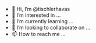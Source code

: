 - 👋 Hi, I’m @tischlerhavas
- 👀 I’m interested in ...
- 🌱 I’m currently learning ...
- 💞️ I’m looking to collaborate on ...
- 📫 How to reach me ...

<!---
tischlerhavas/tischlerhavas is a ✨ special ✨ repository because its `README.md` (this file) appears on your GitHub profile.
You can click the Preview link to take a look at your changes.
--->
